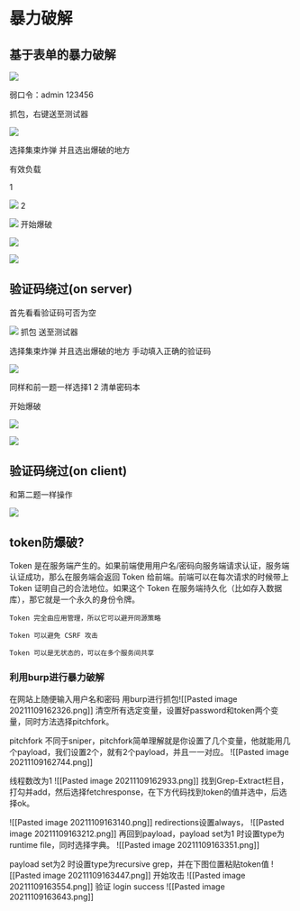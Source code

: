 # 暴力破解
## 基于表单的暴力破解
![](file:///C:/Users/dell/AppData/Local/Temp/enhtmlclip/Image.png)

弱口令：admin 123456

  

  

抓包，右键送至测试器

![](file:///C:/Users/dell/AppData/Local/Temp/enhtmlclip/Image(2).png)

  

选择集束炸弹 并且选出爆破的地方

  

有效负载

1

![](file:///C:/Users/dell/AppData/Local/Temp/enhtmlclip/Image(3).png)
2

![](file:///C:/Users/dell/AppData/Local/Temp/enhtmlclip/Image(4).png)
开始爆破

![](file:///C:/Users/dell/AppData/Local/Temp/enhtmlclip/Image(5).png)
  

![](file:///C:/Users/dell/AppData/Local/Temp/enhtmlclip/Image(6).png)
## 验证码绕过(on server)
首先看看验证码可否为空

![](file:///C:/Users/dell/AppData/Local/Temp/enhtmlclip/Image(7).png)
抓包 送至测试器

选择集束炸弹 并且选出爆破的地方 手动填入正确的验证码

![](file:///C:/Users/dell/AppData/Local/Temp/enhtmlclip/Image(8).png)

同样和前一题一样选择1 2 清单密码本

开始爆破

![](file:///C:/Users/dell/AppData/Local/Temp/enhtmlclip/Image(9).png)

![](file:///C:/Users/dell/AppData/Local/Temp/enhtmlclip/Image(6).png)
## 验证码绕过(on client)
和第二题一样操作

  

![](file:///C:/Users/dell/AppData/Local/Temp/enhtmlclip/Image(10).png)
## token防爆破?
Token 是在服务端产生的。如果前端使用用户名/密码向服务端请求认证，服务端认证成功，那么在服务端会返回 Token 给前端。前端可以在每次请求的时候带上 Token 证明自己的合法地位。如果这个 Token 在服务端持久化（比如存入数据库），那它就是一个永久的身份令牌。

    Token 完全由应用管理，所以它可以避开同源策略

    Token 可以避免 CSRF 攻击

    Token 可以是无状态的，可以在多个服务间共享
### 利用burp进行暴力破解
在网站上随便输入用户名和密码 用burp进行抓包![[Pasted image 20211109162326.png]]
清空所有选定变量，设置好password和token两个变量，同时方法选择pitchfork。

pitchfork 不同于sniper，pitchfork简单理解就是你设置了几个变量，他就能用几个payload，我们设置2个，就有2个payload，并且一一对应。
![[Pasted image 20211109162744.png]]

线程数改为1
![[Pasted image 20211109162933.png]]
找到Grep-Extract栏目，打勾并add，然后选择fetchresponse，在下方代码找到token的值并选中，后选择ok。

![[Pasted image 20211109163140.png]]
redirections设置always，
![[Pasted image 20211109163212.png]]
再回到payload，payload set为1 时设置type为runtime file，同时选择字典。
![[Pasted image 20211109163351.png]]


payload set为2 时设置type为recursive grep，并在下图位置粘贴token值
![[Pasted image 20211109163447.png]]
开始攻击
![[Pasted image 20211109163554.png]]
验证   login success
![[Pasted image 20211109163643.png]]